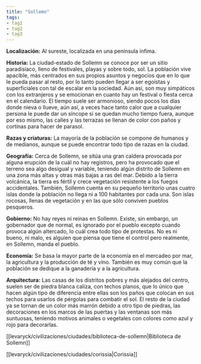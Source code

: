 ```yaml
---
title: "Sollemn"
tags: 
- tag1
- tag2
- tag3
---
```


**Localización:** Al sureste, localizada en una península ínfima.

**Historia:** La ciudad-estado de Sollemn se conoce por ser un sitio paradisíaco, lleno de festivales, playas y sobre todo, sol. La población vive apacible, más centrados en sus propios asuntos y negocios que en lo que le pueda pasar al resto, por lo tanto pueden llegar a ser egoístas y superficiales con tal de escalar en la sociedad. Aún así, son muy simpáticos con los extranjeros y se emocionan en cuanto hay un festival o fiesta cerca en el calendario. El tiempo suele ser armonioso, siendo pocos los días donde nieva o llueve, aún así, a veces hace tanto calor que a cualquier persona le puede dar un síncope si se quedan mucho tiempo fuera, aunque por eso mismo, las calles y las terrazas se llenan de color con paños y cortinas para hacer de parasol.

**Razas y criaturas:** La mayoría de la población se compone de humanos y de medianos, aunque se puede encontrar todo tipo de razas en la ciudad.

**Geografía:** Cerca de Sollemn, se sitúa una gran caldera provocada por alguna erupción de la cuál no hay registros, pero ha provocado que el terreno sea algo desigual y variable, teniendo algún distrito de Sollemn en una zona más altas y otras más bajas a ras del mar. Debido a la tierra volcánica, la tierra es fértil y crece vegetación resistente a los fuegos accidentales. También, Sollemn cuenta en su pequeño territorio unas cuatro islas donde la población no llega ni a 100 habitantes por cada una. Son islas rocosas, llenas de vegetación y en las que sólo conviven pueblos pesqueros.

**Gobierno:** No hay reyes ni reinas en Sollemn. Existe, sin embargo, un gobernador que de normal, es ignorado por el pueblo excepto cuando provoca algún altercado, lo cuál crea todo tipo de protestas. No es ni bueno, ni malo, es alguien que piensa que tiene el control pero realmente, en Sollemn, manda el pueblo.

**Economía:** Se basa la mayor parte de la economía en el mercadeo por mar, la agricultura y la producción de té y vino. También es muy común que la población se dedique a la ganadería y a la agricultura.

**Arquitectura:** Las casas de los distritos pobres y más alejados del centro, suelen ser de piedra blanca caliza, con techos planos, que lo único que hacen algún tipo de diferencia entre ellas son los paños que colocan en sus techos para usarlos de pérgolas para combatir el sol. El resto de la ciudad ya se tornan de un color más marrón debido a otro tipo de piedras, las decoraciones en los marcos de las puertas y las ventanas son más suntuosas, teniendo motivos animales o vegetales con colores como azul y rojo para decorarlas.

[[levaryck/civilizaciones/ciudades/biblioteca-de-sollemn|Biblioteca de Sollemn]]

[[levaryck/civilizaciones/ciudades/corissia|Corissia]]